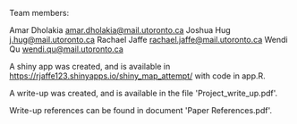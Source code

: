 Team members:

Amar Dholakia  amar.dholakia@mail.utoronto.ca
Joshua Hug     j.hug@mail.utoronto.ca
Rachael Jaffe  rachael.jaffe@mail.utoronto.ca
Wendi Qu	   wendi.qu@mail.utoronto.ca

A shiny app was created, and is available in https://rjaffe123.shinyapps.io/shiny_map_attempt/ with code in app.R.

A write-up was created, and is available in the file 'Project_write_up.pdf'.

Write-up references can be found in document 'Paper References.pdf'.
